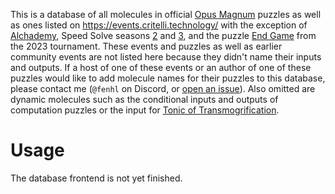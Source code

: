 This is a database of all molecules in official [Opus Magnum](https://www.zachtronics.com/opus-magnum/) puzzles as well as ones listed on <https://events.critelli.technology/> with the exception of [Alchademy](https://events.critelli.technology/collection/444), Speed Solve seasons [2](https://events.critelli.technology/collection/speedsolve2) and [3](https://events.critelli.technology/collection/speedsolve3), and the puzzle [End Game](https://events.critelli.technology/OM2023_W0_EndGame) from the 2023 tournament. These events and puzzles as well as earlier community events are not listed here because they didn't name their inputs and outputs. If a host of one of these events or an author of one of these puzzles would like to add molecule names for their puzzles to this database, please contact me (`@fenhl` on Discord, or [open an issue](https://github.com/fenhl/molecule-db/issues/new)). Also omitted are dynamic molecules such as the conditional inputs and outputs of computation puzzles or the input for [Tonic of Transmogrification](https://events.critelli.technology/OM2023Weeklies_TransTonic).

# Usage

The database frontend is not yet finished.
